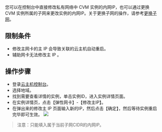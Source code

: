 您可以在控制台中直接修改私有网络中 CVM 实例的内网IP，也可以通过更换 CVM 实例所属的子网来更改实例的内网IP。关于更换子网的操作，请参考[更换子网]()。

## 限制条件

- 修改主网卡的主 IP 会导致关联的云主机自动重启。
- 辅助网卡无法修改主 IP 。

## 操作步骤

- 登录[云主机控制台](https://console.tce.fsphere.cn/cvm/index)。
- 选择地域。
- 找到需要查看详情的实例，单击实例ID，进入实例详情页面。
- 在实例详情页，点击【弹性网卡】-【修改主IP】。
- 在弹出来的修改主 IP 页面输入新的IP，然后点击【确定】，然后等待实例重启完毕即可生效。
![](http://imgcache.tcecqpoc.fsphere.cn/image/main.qcloudimg.com/raw/a1828fa41fbed3efabd78636f435188a.png)
>注意：只能填入属于当前子网CIDR的内网IP。
